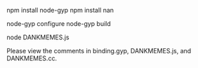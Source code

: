 npm install node-gyp
npm install nan

node-gyp configure
node-gyp build

node DANKMEMES.js

Please view the comments in binding.gyp, DANKMEMES.js, and DANKMEMES.cc. 